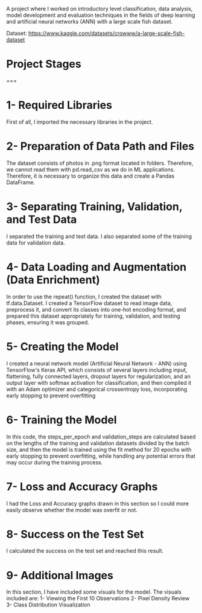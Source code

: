 A project where I worked on introductory level classification, data analysis, model development and evaluation techniques in the fields of deep learning and artificial neural networks (ANN) with a large scale fish dataset.

Dataset: https://www.kaggle.com/datasets/crowww/a-large-scale-fish-dataset

# Project Stages
===

# 1- Required Libraries
First of all, I imported the necessary libraries in the project.

# 2- Preparation of Data Path and Files
The dataset consists of photos in .png format located in folders. Therefore, we cannot read them with pd.read_csv as we do in ML applications. Therefore, it is necessary to organize this data and create a Pandas DataFrame.

# 3- Separating Training, Validation, and Test Data
I separated the training and test data. I also separated some of the training data for validation data.

# 4- Data Loading and Augmentation (Data Enrichment)
In order to use the repeat() function, I created the dataset with tf.data.Dataset. I created a TensorFlow dataset to read image data, preprocess it, and convert its classes into one-hot encoding format, and prepared this dataset appropriately for training, validation, and testing phases, ensuring it was grouped.

# 5- Creating the Model
I created a neural network model (Artificial Neural Network - ANN) using TensorFlow's Keras API, which consists of several layers including input, flattening, fully connected layers, dropout layers for regularization, and an output layer with softmax activation for classification, and then compiled it with an Adam optimizer and categorical crossentropy loss, incorporating early stopping to prevent overfitting

# 6- Training the Model
In this code, the steps_per_epoch and validation_steps are calculated based on the lengths of the training and validation datasets divided by the batch size, and then the model is trained using the fit method for 20 epochs with early stopping to prevent overfitting, while handling any potential errors that may occur during the training process.

# 7- Loss and Accuracy Graphs
I had the Loss and Accuracy graphs drawn in this section so I could more easily observe whether the model was overfit or not.

# 8- Success on the Test Set
I calculated the success on the test set and reached this result. 

# 9- Additional Images
In this section, I have included some visuals for the model. The visuals included are:
1- Viewing the First 10 Observations
2- Pixel Density Review
3- Class Distribution Visualization
